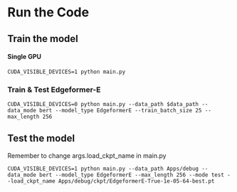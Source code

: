 # Run the Code
## Train the model

#### Single GPU
```
CUDA_VISIBLE_DEVICES=1 python main.py
```

### Train & Test Edgeformer-E
```
CUDA_VISIBLE_DEVICES=0 python main.py --data_path $data_path --data_mode bert --model_type EdgeformerE --train_batch_size 25 --max_length 256
```

## Test the model

Remember to change args.load_ckpt_name in main.py
```
CUDA_VISIBLE_DEVICES=1 python main.py --data_path Apps/debug --data_mode bert --model_type EdgeformerE --max_length 256 --mode test --load_ckpt_name Apps/debug/ckpt/EdgeformerE-True-1e-05-64-best.pt
```

